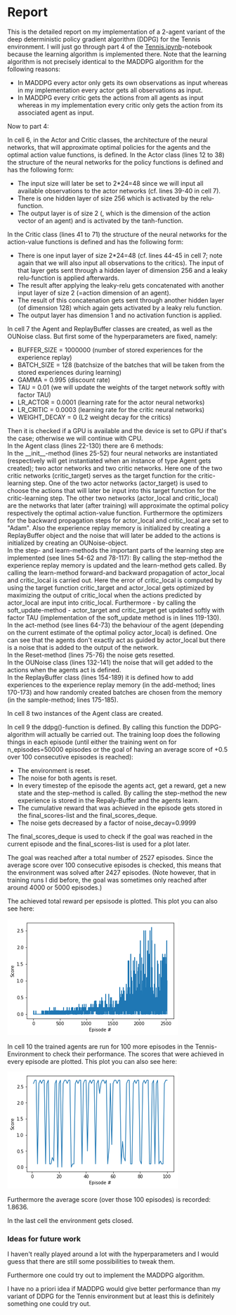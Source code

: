 # Report

This is the detailed report on my implementation of a 2-agent variant of the deep deterministic policy gradient algorithm (DDPG) for the Tennis environment. I will just go through part 4 of the [Tennis.ipynb](Tennis.ipynb)-notebook because the learning algorithm is implemented there. Note that the learning algorithm is not precisely identical to the MADDPG algorithm for the following reasons:

* In MADDPG every actor only gets its own observations as input whereas in my implementation every actor gets all observations as input.
* In MADDPG every critic gets the actions from all agents as input whereas in my implementation every critic only gets the action from its associated agent as input.



Now to part 4:


In cell 6, in the Actor and Critic classes, the architecture of the neural networks, that will approximate optimal policies for the agents and the optimal action value functions, is defined. In the Actor class (lines 12 to 38) the structure of the neural networks for the policy functions is defined and has the following form:

* The input size will later be set to 2\*24=48 since we will input all available observations to the actor networks (cf. lines 39-40 in cell 7).
* There is one hidden layer of size 256 which is activated by the relu-function.
* The output layer is of size 2 (, which is the dimension of the action vector of an agent) and is activated by the tanh-function.

In the Critic class (lines 41 to 71) the structure of the neural networks for the action-value functions is defined and has the following form:

* There is one input layer of size 2\*24=48 (cf. lines 44-45 in cell 7; note again that we will also input all observations to the critics). The input of that layer gets sent through a hidden layer of dimension 256 and a leaky relu-function is applied afterwards.
* The result after applying the leaky-relu gets concatenated with another input layer of size 2 (=action dimension of an agent).
* The result of this concatenation gets sent through another hidden layer (of dimension 128) which again gets activated by a leaky relu function.
* The output layer has dimension 1 and no activation function is applied.



In cell 7 the Agent and ReplayBuffer classes are created, as well as the OUNoise class. But first some of the hyperparameters are fixed, namely:

* BUFFER_SIZE = 1000000   (number of stored experiences for the experience replay)
* BATCH_SIZE = 128        (batchsize of the batches that will be taken from the stored experiences during learning)
* GAMMA = 0.995           (discount rate)
* TAU = 0.01              (we will update the weights of the target network softly with factor TAU)
* LR_ACTOR = 0.0001       (learning rate for the actor neural networks)
* LR_CRITIC = 0.0003      (learning rate for the critic neural networks)
* WEIGHT_DECAY = 0        (L2 weight decay for the critics)


Then it is checked if a GPU is available and the device is set to GPU if that's the case; otherwise we will continue with CPU.  
In the Agent class (lines 22-130) there are 6 methods:  
In the \_\_init\_\_-method (lines 25-52) four neural networks are instantiated (respectively will get instantiated when an instance of type Agent gets created); two actor networks and two critic networks. Here one of the two critic networks (critic\_target) serves as the target function for the critic-learning step. One of the two actor networks (actor\_target) is used to choose the actions that will later be input into this target function for the critic-learning step. The other two networks (actor\_local and critic\_local) are the networks that later (after training) will approximate the optimal policy respectively the optimal action-value function. Furthermore the optimizers for the backward propagation steps for actor\_local and critic\_local are set to "Adam". Also the experience replay memory is initialized by creating a ReplayBuffer object and the noise that will later be added to the actions is initialized by creating an OUNoise-object.  
In the step- and learn-methods the important parts of the learning step are implemented (see lines 54-62 and 78-117): By calling the step-method the experience replay memory is updated and the learn-method gets called. By calling the learn-method forward-and backward propagation of actor\_local and critic\_local is carried out. Here the error of critic\_local is computed by using the target function critic\_target and actor\_local gets optimized by maximizing the output of critic\_local when the actions predicted by actor\_local are input into critic\_local. Furthermore - by calling the soft\_update-method - actor\_target and critic\_target get updated softly with factor TAU (implementation of the soft\_update method is in lines 119-130).  
In the act-method (see lines 64-73) the behaviour of the agent (depending on the current estimate of the optimal policy actor\_local) is defined. One can see that the agents don't exactly act as guided by actor\_local but there is a noise that is added to the output of the network.   
In the Reset-method (lines 75-76) the noise gets resetted.  
In the OUNoise class (lines 132-141) the noise that will get added to the actions when the agents act is defined.  
In the ReplayBuffer class (lines 154-189) it is defined how to add experiences to the experience replay memory (in the add-method; lines 170-173) and how randomly created batches are chosen from the memory (in the sample-method; lines 175-185).


In cell 8 two instances of the Agent class are created.


In cell 9 the ddpg()-function is defined. By calling this function the DDPG-algorithm will actually be carried out. The training loop does the following things in each episode (until either the training went on for n_episodes=50000 episodes or the goal of having an average score of +0.5 over 100 consecutive episodes is reached):
* The environment is reset.
* The noise for both agents is reset.
* In every timestep of the episode the agents act, get a reward, get a new state and the step-method is called. By calling the step-method the new experience is stored in the Repaly-Buffer and the agents learn.
* The cumulative reward that was achieved in the episode gets stored in the final\_scores-list and the final\_scores\_deque.
* The noise gets decreased by a factor of noise_decay=0.9999


The final\_scores\_deque is used to check if the goal was reached in the current episode and the final\_scores-list is used for a plot later.


The goal was reached after a total number of 2527 episodes. Since the average score over 100 consecutive episodes is checked, this means that the environment was solved after 2427 episodes. (Note however, that in training runs I did before, the goal was sometimes only reached after around 4000 or 5000 episodes.)

The achieved total reward per epsisode is plotted. This plot you can also see here: 

![image info](./Pictures/training_plot.png)

In cell 10 the trained agents are run for 100 more episodes in the Tennis-Environment to check their performance. The scores that were achieved in every episode are plotted. This plot you can also see here:

![image info](./Pictures/test_plot.png)

Furthermore the average score (over those 100 episodes) is recorded: 1.8636.

In the last cell the environment gets closed.

### Ideas for future work

I haven't really played around a lot with the hyperparameters and I would guess that there are still some possibilities to tweak them.

Furthermore one could try out to implement the MADDPG algorithm.

I have no a priori idea if MADDPG would give better performance than my variant of DDPG for the Tennis environment but at least this is definitely something one could try out.
